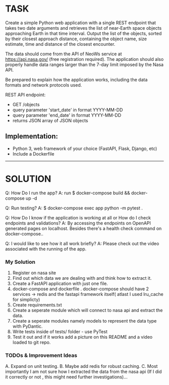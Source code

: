 # TASK

Create a simple Python web application with a single REST endpoint that takes two date arguments and retrieves the list of near-Earth space objects approaching Earth in that time interval. Output the list of the objects, sorted by their closest approach distance, containing  the object name, size estimate, time and distance of the closest encounter.

The data should come from the API of NeoWs service at https://api.nasa.gov/ (free registration required). The application should also properly handle data ranges larger than the 7-day limit imposed by the Nasa API.

Be prepared to explain how the application works, including the data formats and network protocols used.

REST API endpoint:
* GET /objects
* query parameter 'start_date' in format YYYY-MM-DD
* query parameter 'end_date' in format YYYY-MM-DD
* returns JSON array of JSON objects

Implementation:
--------------------
* Python 3, web framework of your choice (FastAPI, Flask, Django, etc)
* Include a Dockerfile

--------------------------------------------------------------------------------------------------------------------------------------------

# SOLUTION

Q: How Do I run the app?
A: run $ docker-compose build && docker-compose up -d 

Q: Run testing?
A: $ docker-compose exec app python -m pytest .

Q: How Do I know if the application is working at all or How do I check endpoints and validations?
A: By accessing the endpoints on OpenAPI generated pages on localhost. Besides there's a health check command on docker-compose..

Q: I would like to see how it all work briefly?
A: Please check out the video associated with the running of the app.

### My Solution
1. Register on nasa site
2. Find out which data we are dealing with and think how to extract it.
3. Create a FastAPI application with just one file.
4. docker-compose and dockerfile . docker-compose should have 2 services -> redis and the fastapi framework itself( atlast I used lru_cache for simplicty)
5. Create requirements.txt 
6. Create a seperate module which will connect to nasa api and extract the data.
7. Create a seperate modules namely models to represent the data type with PyDantic.
8. Write tests inside of tests/ folder - use PyTest
9. Test it out and if it works add a picture on this README and a video loaded to git repo.

### TODOs & Improvement Ideas
A. Expand on unit testing.
B. Maybe add redis for robust caching.
C. Most importantly I am not sure how I extracted the data from the nasa api (If I did it correctly or not , this might need further investigations)...
